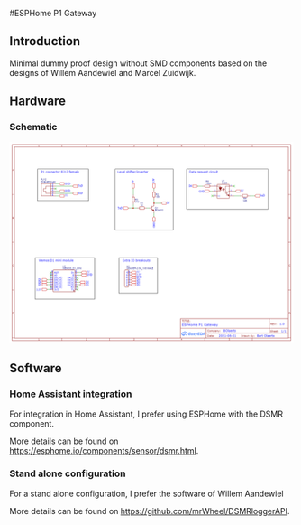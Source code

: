 #ESPHome P1 Gateway
## Introduction
Minimal dummy proof design without SMD components based on the designs of Willem Aandewiel and Marcel Zuidwijk.
## Hardware
### Schematic
![Schematic](https://github.com/BOlaerts/ESPHome-P1-Gateway/blob/main/Pictures/Schematic.png)
## Software
### Home Assistant integration
For integration in Home Assistant, I prefer using ESPHome with the DSMR component.

More details can be found on https://esphome.io/components/sensor/dsmr.html.
### Stand alone configuration
For a stand alone configuration, I prefer the software of Willem Aandewiel

More details can be found on https://github.com/mrWheel/DSMRloggerAPI.
